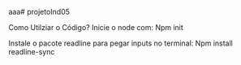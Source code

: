 aaa# projetoInd05


Como Utilziar o Código?
Inicie o node com: Npm init

Instale o pacote readline para pegar inputs no terminal: Npm install readline-sync
